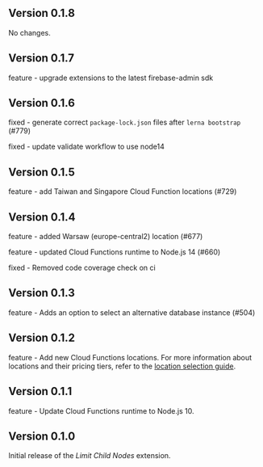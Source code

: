 ## Version 0.1.8

No changes.

## Version 0.1.7

feature - upgrade extensions to the latest firebase-admin sdk

## Version 0.1.6

fixed - generate correct `package-lock.json` files after `lerna bootstrap` (#779)

fixed - update validate workflow to use node14

## Version 0.1.5

feature - add Taiwan and Singapore Cloud Function locations (#729)

## Version 0.1.4

feature - added Warsaw (europe-central2) location (#677)

feature - updated Cloud Functions runtime to Node.js 14 (#660)

fixed - Removed code coverage check on ci

## Version 0.1.3

feature - Adds an option to select an alternative database instance (#504)

## Version 0.1.2

feature - Add new Cloud Functions locations. For more information about locations and their pricing tiers, refer to the [location selection guide](https://firebase.google.com/docs/functions/locations).

## Version 0.1.1

feature - Update Cloud Functions runtime to Node.js 10.

## Version 0.1.0

Initial release of the _Limit Child Nodes_ extension.
